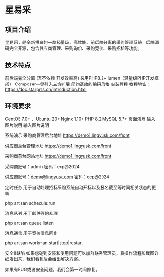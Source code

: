 # 星易采
## 项目介绍
星易采，是全新推出的一款轻量级、高性能、前后端分离的采购管理系统，后端源码完全开源，包含供应商管理、采购询价、采购竞价、采购招标等功能。

## 技术特点
前后端完全分离 (互不依赖 开发效率高)
采用PHP8.2+
lumen（轻量级PHP开发框架）
Composer一键引入三方扩展
简约高效的编码风格
安装教程
教程地址：https://doc.starpms.cn/introduction.html

## 环境要求
CentOS 7.0+ 、Ubuntu 20+
Nginx 1.10+
PHP 8.2
MySQL 5.7+
页面演示
输入图片说明 输入图片说明

系统演示
采购商管理后台地址 https://demo1.lingyusk.com/front

供应商后台管理地址 https://demo1.lingyusk.com/front

采购商前台网站地址 https://demo1.lingyusk.com/front

采购商账号：admin 密码：ecp@2024

供应商账号：demo@lingyusk.com 密码：ecp@2024

定时任务
用于自动处理招标采购系统自动开标以及报名截至等时间相关状态的更新

php artisan schedule:run

消息队列
用于邮件等的处理

php artisan queue:listen

消息通信
用于竞价信息同步

php artisan workman start|stop|restart

安全&缺陷
如果您碰到安装和使用问题可以加群联系管理员，将操作流程和截图详细发出来，我们看到后会给出解决方案。

如果有BUG或者安全问题，我们会第一时间修复。
